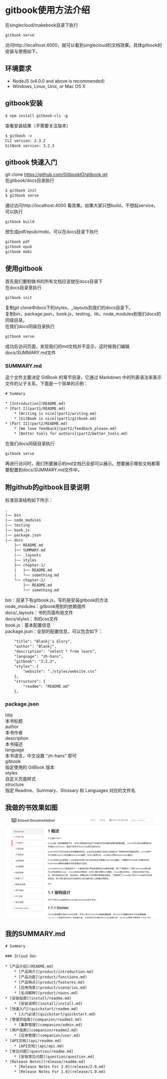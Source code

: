 # gitbook使用方法介绍

在singlecloud/makebook目录下执行
```
gitbook serve
```
访问http://localhost:4000，就可以看到singlecloud的文档效果。具体gitbook的安装与使用如下。

## 环境要求
* NodeJS (v4.0.0 and above is recommended)
* Windows, Linux, Unix, or Mac OS X

## gitbook安装
```
$ npm install gitbook-cli -g
```
查看安装结果（不需要关注版本）  
```
$ gitbook -v
CLI version: 2.3.2
GitBook version: 3.2.3
```

## gitbook 快速入门
git clone https://github.com/GitbookIO/gitbook.git  
在gitbook/docs目录执行  
```
$ gitbook init
$ gitbook serve
```
通过访问http://localhost:4000 看效果。如果大家只想build，不想起service，可以执行
```
gitbook build
```
想生成pdf/epub/mobi，可以在docs目录下执行
```
gitbook pdf
gitbook epub
gitbook mobi
```
## 使用gitbook
首先我们要制做书的所有文档应该放在docs目录下  
在docs目录里执行
```
gitbook init
```
复制git clone中docs下的styles，_layouts到我们的docs目录下。  
复制bin，package.json，book.js，testing，lib，node_modules到我们docs的同级目录。  
在我们docs同级目录执行
```
gitbook serve
```
成功后访问页面，发现我们的md文档并不显示，这时候我们编辑docs/SUMMARY.md文件
### SUMMARY.md
这个文件主要决定 GitBook 的章节目录，它通过 Markdown 中的列表语法来表示文件的父子关系，下面是一个简单的示例：
```
# Summary

* [Introduction](README.md)
* [Part I](part1/README.md)
    * [Writing is nice](part1/writing.md)
    * [GitBook is nice](part1/gitbook.md)
* [Part II](part2/README.md)
    * [We love feedback](part2/feedback_please.md)
    * [Better tools for authors](part2/better_tools.md)
```
在我们docs同级目录执行
```
gitbook serve
```
再进行访问时，我们所要展示的md文档已全部可以展示。想要展示哪些文档都需要配置到docs/SUMMARY.md文件中。

## 附github的gitbook目录说明
标准目录结构如下所示：
```
.
|—— bin
|—— node_modules
|—— testing
|—— book.js
|—— package.json
|—— docs
    ├── README.md
    ├── SUMMARY.md
    |—— _layouts
    |—— styles
    ├── chapter-1/
    |   ├── README.md
    |   └── something.md
    └── chapter-2/
        ├── README.md
        └── something.md
```    
bin：目录下有gitbook.js，写的是安装gitbook的方法  
node_modules：gitbook用到的依赖插件  
docs/_layouts：书的页面布局文件  
docs/styles：书的css文件  
book.js：基本配置信息  
package.json：全部的配置信息，可以包含如下：  
```
    "title": "Blankj's Glory",
    "author": "Blankj",
    "description": "select * from learn",
    "language": "zh-hans",
    "gitbook": "3.2.3",
    "styles": {
        "website": "./styles/website.css"
    },
    "structure": {
        "readme": "README.md"
    },
```
### package.json
title  
本书标题  
author  
本书作者  
description  
本书描述  
language  
本书语言，中文设置 "zh-hans" 即可  
gitbook  
指定使用的 GitBook 版本  
styles  
自定义页面样式  
structure  
指定 Readme、Summary、Glossary 和 Languages 对应的文件名  

## 我做的书效果如图
![img](book.png)

## 我的SUMMARY.md
```
# Summary

### Zcloud Doc

* [产品介绍](README.md)
    * [产品简介](product/introduction.md)
    * [产品功能](product/functions.md)
    * [产品特点](product/features.md)
    * [应用场景](product/scenarios.md)
    * [名词解释](product/nouns.md)
* [安装指南](install/readme.md)
    * [安装说明](install/install.md)
* [快速入门](quickstart/readme.md)
    * [入门必读](quickstart/quickstart.md)
* [管理员指南](companion/readme1.md)
    * [集群管理](companion/admin.md)
* [用户指南](companion/readme2.md)
    * [应用管理](companion/user.md)
* [API文档](api/readme.md)
    * [API文档](api/api.md)
* [常见问题](question/readme.md)
    * [安装常见问题](question/question.md)
* [Release Notes](release/readme.md)
    * [Release Notes For 2.0](release/2.0.md)
    * [Release Notes For 1.0](release/1.0.md)
```
